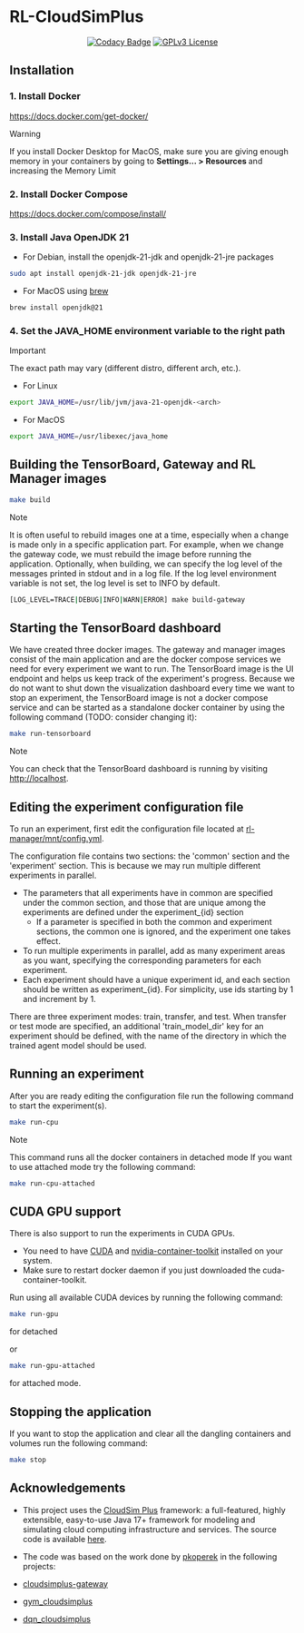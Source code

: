 # RL-CloudSimPlus

<div align="center">
<a href="https://app.codacy.com/gh/tgasla/rl-cloudsimplus/dashboard?utm_source=gh&utm_medium=referral&utm_content=&utm_campaign=Badge_grade"><img src="https://app.codacy.com/project/badge/Grade/e22788c9fc3c488598520c7fa35840cc" alt="Codacy Badge"></a>
<a href="https://github.com/tgasla/rl-cloudsimplus/blob/main/LICENSE"><img src="https://img.shields.io/github/license/tgasla/rl-cloudsimplus?" alt="GPLv3 License"></a>
</div>

## Installation

### 1. Install Docker

<https://docs.docker.com/get-docker/>

 > [!WARNING]
 > If you install Docker Desktop for MacOS, make sure you are giving enough memory in your containers by going to <b> Settings... > Resources </b> and increasing the Memory Limit

### 2. Install Docker Compose

<https://docs.docker.com/compose/install/>

### 3. Install Java OpenJDK 21

- For Debian, install the openjdk-21-jdk and openjdk-21-jre packages

```bash
sudo apt install openjdk-21-jdk openjdk-21-jre
```

- For MacOS using [brew](https://brew.sh/)

```bash
brew install openjdk@21
```

<!--
or you can also try Azul Zulu

`https://www.azul.com/downloads/?version=java-21-lts#zulu`

-->

### 4. Set the JAVA_HOME environment variable to the right path

> [!IMPORTANT]  
> The exact path may vary (different distro, different arch, etc.).

- For Linux

```bash
export JAVA_HOME=/usr/lib/jvm/java-21-openjdk-<arch>
```

- For MacOS

```bash
export JAVA_HOME=/usr/libexec/java_home
```

<!--
### 1.5 Select the correct Gradle version

Head to the `cloudsimplus_gateway` that contains the `gradlew` file and run wrapper

`cloudsimplus_gateway/gradlew wrapper --gradle-version 8.6 --distribution-type all`
-->

<!--
- For Zulu

    `export JAVA_HOME=/Library/Java/JavaVirtualMachines/zulu-21.jdk/Contents/Home`

- For OpenJDK downloaded using brew

  You can ask brew where OpenJDK Java was installed

  `brew info openjdk@21`

  and then add the given path to your shell profile
  
  `export JAVA_HOME=/opt/homebrew/opt/openjdk@21/libexec/openjdk.jdk/Contents/Home`
-->

<!--
### 1.5 Select the correct Gradle version

Head to the `cloudsimplus_gateway` that contains the `gradlew` file and run wrapper

`cloudsimplus_gateway/gradlew wrapper --gradle-version 8.6 --distribution-type all`
-->

## Building the TensorBoard, Gateway and RL Manager images

```bash
make build
```

> [!NOTE]  
> It is often useful to rebuild images one at a time, especially when a change is made only in a specific application part.
> For example, when we change the gateway code, we must rebuild the image before running the application.
> Optionally, when building, we can specify the log level of the messages printed in stdout and in a log file.
> If the log level environment variable is not set, the log level is set to INFO by default.

```bash
[LOG_LEVEL=TRACE|DEBUG|INFO|WARN|ERROR] make build-gateway
```

## Starting the TensorBoard dashboard

We have created three docker images. The gateway and manager images consist of the main application and are the docker compose services we need for every experiment we want to run.
The TensorBoard image is the UI endpoint and helps us keep track of the experiment's progress. Because we do not want to shut down the visualization dashboard every time we want to stop an experiment,
the TensorBoard image is not a docker compose service and can be started as a standalone docker container by using the following command (TODO: consider changing it):

```bash
make run-tensorboard
```

> [!NOTE]
> You can check that the TensorBoard dashboard is running by visiting [http://localhost](http://localhost).

## Editing the experiment configuration file

To run an experiment, first edit the configuration file located at [rl-manager/mnt/config.yml](https://github.com/tgasla/rl-cloudsimplus/blob/main/rl-manager/mnt/config.yml).

The configuration file contains two sections: the 'common' section and the 'experiment' section. This is because we may run multiple different experiments in parallel.
- The parameters that all experiments have in common are specified under the common section, and those that are unique among the experiments are defined under the experiment_{id} section
  - If a parameter is specified in both the common and experiment sections, the common one is ignored, and the experiment one takes effect.
- To run multiple experiments in parallel, add as many experiment areas as you want, specifying the corresponding parameters for each experiment.
- Each experiment should have a unique experiment id, and each section should be written as experiment_{id}. For simplicity, use ids starting by 1 and increment by 1.

There are three experiment modes: train, transfer, and test. When transfer or test mode are specified, an additional 'train_model_dir' key for an experiment should be defined, with the name of the directory in which the trained agent model should be used.

## Running an experiment

After you are ready editing the configuration file run the following command to start the experiment(s).

```bash
make run-cpu
```

> [!NOTE]
> This command runs all the docker containers in detached mode
> If you want to use attached mode try the following command:

```bash
make run-cpu-attached
```

## CUDA GPU support

There is also support to run the experiments in CUDA GPUs.
  - You need to have [CUDA](https://developer.nvidia.com/cuda-downloads) and [nvidia-container-toolkit](https://docs.nvidia.com/datacenter/cloud-native/container-toolkit/latest/install-guide.html) installed on your system.
  - Make sure to restart docker daemon if you just downloaded the cuda-container-toolkit.

Run using all available CUDA devices by running the following command:

```bash
make run-gpu
```
for detached

or

```bash
make run-gpu-attached
```

for attached mode.

<!--
- The `--build` flag also builds the manager image
- The `-d` flag runs the app in detached mode (runs in the background)

If, after running the app, you want to start a second manager (to run a second experiment simultaneously), you need to run:

```bash
docker compose run [--build] [-d | --detach] manager
```
-->

## Stopping the application

If you want to stop the application and clear all the dangling containers and volumes run the following command:

```bash
make stop
```

<!--
If you also want to clear docker unused data, use the following command:

```bash
docker system prune [-f | --force]
```
-->

## Acknowledgements

- This project uses the [CloudSim Plus](http://cloudsimplus.org/) framework: a full-featured, highly extensible, easy-to-use Java 17+ framework for modeling and simulating cloud computing infrastructure and services. The source code is available [here](https://github.com/manoelcampos/cloudsim-plus).

- The code was based on the work done by [pkoperek](https://github.com/pkoperek) in the following projects:

 - [cloudsimplus-gateway](https://github.com/pkoperek/cloudsimplus-gateway)
 - [gym_cloudsimplus](https://github.com/pkoperek/gym_cloudsimplus)
 - [dqn_cloudsimplus](https://github.com/pkoperek/dqn_cloudsimplus)
